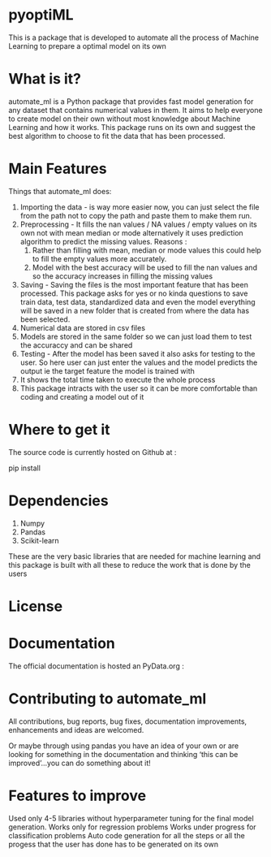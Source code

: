 # pyoptiML
This is a package that is developed to automate all the process of Machine Learning to prepare a optimal model on its own

# What is it?
automate_ml is a Python package that provides fast model generation for any dataset that contains numerical values in them. It aims to help everyone to create model on their own without most knowledge about Machine Learning and how it works. This package runs on its own and suggest the best algorithm to choose to fit the data that has been processed. 

# Main Features
Things that automate_ml does:
1. Importing the data - is way more easier now, you can just select the file from the path not to copy the path and paste them to make them run.
2. Preprocessing - It fills the nan values / NA values /  empty values on its own not with mean median or mode alternatively it uses prediction algorithm to predict the missing values. 
Reasons : 
    1. Rather than filling with mean, median or mode values this could help to fill the empty values more accurately.
    2. Model with the best accuracy will be used to fill the nan values and so the accuracy increases in filling the missing values
3. Saving - Saving the files is the most important feature that has been processed. This package asks for yes or no kinda questions to save train data, test data, standardized data and even the model everything will be saved in a new folder that is created from where the data has been selected.
4. Numerical data are stored in csv files
5. Models are stored in the same folder so we can just load them to test the accuraccy and can be shared
6. Testing - After the model has been saved it also asks for testing to the user. So here user can just enter the values and the model predicts the output ie the target feature the model is trained with
7. It shows the total time taken to execute the whole process
8. This package intracts with the user so it can be more comfortable than coding and creating a model out of it

# Where to get it

The source code is currently hosted on Github at : 

pip install 

# Dependencies
1. Numpy
2. Pandas
3. Scikit-learn

These are the very basic libraries that are needed for machine learning and this package is built with all these to reduce the work that is done by the users

# License

# Documentation
The official documentation is hosted an PyData.org : 

# Contributing to automate_ml

All contributions, bug reports, bug fixes, documentation improvements, enhancements and ideas are welcomed.

Or maybe through using pandas you have an idea of your own or are looking for something in the documentation and thinking ‘this can be improved’...you can do something about it!

# Features to improve
Used only 4-5 libraries without hyperparameter tuning for the final model generation.
Works only for regression problems 
Works under progress for classification problems
Auto code generation for all the steps or all the progess that the user has done has to be generated on its own 
